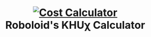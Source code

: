 <h1 align="center">
  <br>
  <a href="https://roboloid.github.io/khux/"><img src="https://miro.medium.com/max/3016/0*i1XbVjul86E_CSyf.jpg" alt="Cost Calculator"></a>
  <br>
  Roboloid's KHUχ Calculator
  <br>
</h1>